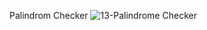  Palindrom Checker
 ![13-Palindrome Checker](https://github.com/rabiaztoprak/JAVASCRIPT-PROJECTS/assets/80384765/5f6839de-d5e9-47dc-881c-88ed0e1a14b5)
